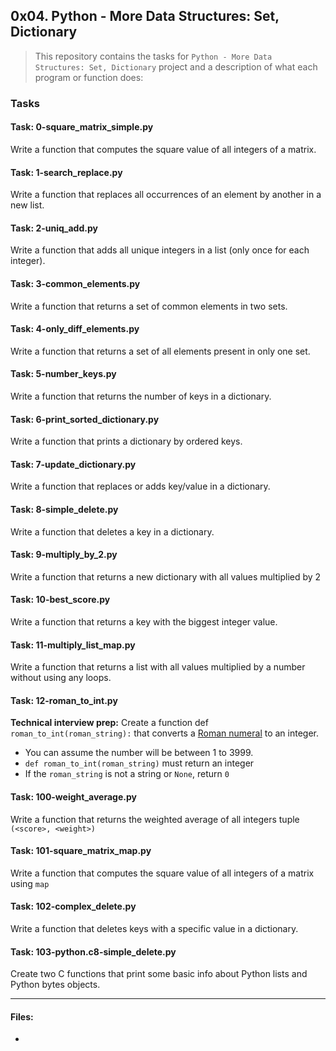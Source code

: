 ## 0x04. Python - More Data Structures: Set, Dictionary

> This repository contains the tasks for `Python - More Data Structures: Set, Dictionary` project and a description of what each program or function does:

### Tasks

#### Task: 0-square_matrix_simple.py
Write a function that computes the square value of all integers of a matrix.

#### Task: 1-search_replace.py
Write a function that replaces all occurrences of an element by another in a new list.

#### Task: 2-uniq_add.py
Write a function that adds all unique integers in a list (only once for each integer).

#### Task: 3-common_elements.py
Write a function that returns a set of common elements in two sets.

#### Task: 4-only_diff_elements.py
Write a function that returns a set of all elements present in only one set.

#### Task: 5-number_keys.py
Write a function that returns the number of keys in a dictionary.

#### Task: 6-print_sorted_dictionary.py
Write a function that prints a dictionary by ordered keys.

#### Task: 7-update_dictionary.py
Write a function that replaces or adds key/value in a dictionary.

#### Task: 8-simple_delete.py
Write a function that deletes a key in a dictionary.

#### Task: 9-multiply_by_2.py
Write a function that returns a new dictionary with all values multiplied by 2

#### Task: 10-best_score.py
Write a function that returns a key with the biggest integer value.

#### Task: 11-multiply_list_map.py
Write a function that returns a list with all values multiplied by a number without using any loops.

#### Task: 12-roman_to_int.py
**Technical interview prep:** 
Create a function def `roman_to_int(roman_string):` that converts a [Roman numeral](https://alx-intranet.hbtn.io/rltoken/oSuwqUrL0BL_hi4VqVvs_g) to an integer.
* You can assume the number will be between 1 to 3999.
* `def roman_to_int(roman_string)` must return an integer
* If the `roman_string` is not a string or `None`, return `0`

#### Task: 100-weight_average.py
Write a function that returns the weighted average of all integers tuple `(<score>, <weight>)`

#### Task: 101-square_matrix_map.py
Write a function that computes the square value of all integers of a matrix using `map`

#### Task: 102-complex_delete.py
Write a function that deletes keys with a specific value in a dictionary.

#### Task: 103-python.c8-simple_delete.py
Create two C functions that print some basic info about Python lists and Python bytes objects.


___

#### Files:

* []()


